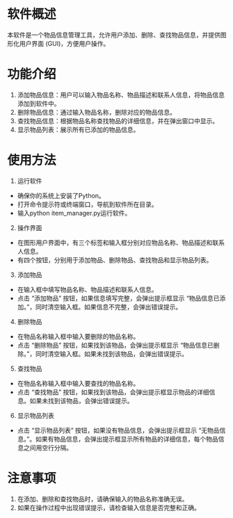 # 软件概述
本软件是一个物品信息管理工具，允许用户添加、删除、查找物品信息，并提供图形化用户界面 (GUI)，方便用户操作。

# 功能介绍
1. 添加物品信息：用户可以输入物品名称、物品描述和联系人信息，将物品信息添加到软件中。
2. 删除物品信息：通过输入物品名称，删除对应的物品信息。
3. 查找物品信息：根据物品名称查找物品的详细信息，并在弹出窗口中显示。
4. 显示物品列表：展示所有已添加的物品信息。

# 使用方法
1. 运行软件  
* 确保你的系统上安装了Python。  
* 打开命令提示符或终端窗口，导航到软件所在目录。  
* 输入python item_manager.py运行软件。

2. 操作界面
* 在图形用户界面中，有三个标签和输入框分别对应物品名称、物品描述和联系人信息。
* 有四个按钮，分别用于添加物品、删除物品、查找物品和显示物品列表。

3. 添加物品
* 在输入框中填写物品名称、物品描述和联系人信息。
* 点击 “添加物品” 按钮，如果信息填写完整，会弹出提示框显示 “物品信息已添加。”，同时清空输入框。如果信息不完整，会弹出错误提示。

4. 删除物品  
* 在物品名称输入框中输入要删除的物品名称。
* 点击 “删除物品” 按钮，如果找到该物品，会弹出提示框显示 “物品信息已删除。”，同时清空输入框。如果未找到该物品，会弹出错误提示。

5. 查找物品
* 在物品名称输入框中输入要查找的物品名称。
* 点击 “查找物品” 按钮，如果找到该物品，会弹出提示框显示物品的详细信息。如果未找到该物品，会弹出错误提示。

6. 显示物品列表
* 点击 “显示物品列表” 按钮，如果没有物品信息，会弹出提示框显示 “无物品信息。”。如果有物品信息，会弹出提示框显示所有物品的详细信息，每个物品信息之间用空行分隔。

# 注意事项
1. 在添加、删除和查找物品时，请确保输入的物品名称准确无误。
2. 如果在操作过程中出现错误提示，请检查输入信息是否完整和正确。


